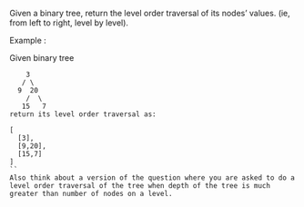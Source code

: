 Given a binary tree, return the level order traversal of its nodes’ values. (ie, from left to right, level by level).

Example :

Given binary tree
```
    3
   / \
  9  20
    /  \
   15   7
return its level order traversal as:

[
  [3],
  [9,20],
  [15,7]
]
``
Also think about a version of the question where you are asked to do a level order traversal of the tree when depth of the tree is much greater than number of nodes on a level.
